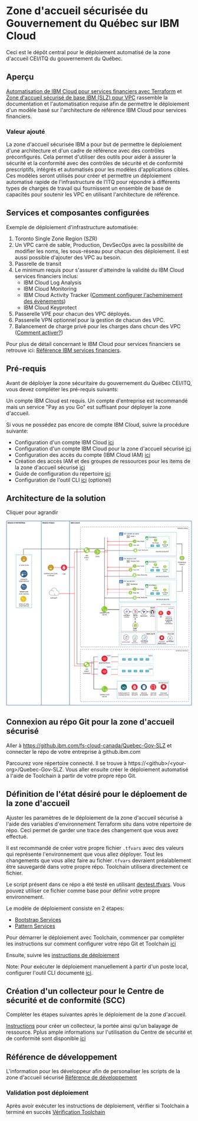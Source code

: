 # Zone d'accueil sécurisée du Gouvernement du Québec sur IBM Cloud

Ceci est le dépôt central pour le déploiement automatisé de la zone d'accueil CEI/ITQ du gouvernement du Québec.

## Aperçu

[Automatisation de IBM Cloud pour services financiers avec Terraform](https://github.ibm.com/gsi-labs/ibmcloud-reference-architectures) et [Zone d'accueil sécurisé de base IBM (SLZ) pour VPC](https://github.ibm.com/slzone) rassemble la documentation et l'automatisation requise afin de permettre le déploiement d'un modèle basé sur l'architecture de référence IBM Cloud pour services financiers.

### Valeur ajouté

La zone d'accueil sécurisée IBM a pour but de permettre le déploiement d'une architecture et d'un cadre de référence avec des contrôles préconfigurés. Cela permet d'utiliser des outils pour aider à assurer la sécurité et la conformité avec des contrôles de sécurité et de conformité prescriptifs, intégrés et automatisés pour les modèles d'applications cibles. 
Ces modèles seront utilisés pour créer et permettre un déploiement automatisé rapide de l'infrastructure de l’ITQ pour répondre à différents types de charges de travail qui fournissent un ensemble de base de capacités pour soutenir les VPC en utilisant l'architecture de référence.

## Services et composantes configurées

Exemple de déploiement d'infrastructure automatisée:

1. Toronto Single Zone Region (SZR)
2. Un VPC carré de sable, Production, DevSecOps avec la possibilité de modifier les noms, les sous-réseau pour chacun des déploiement. Il est aussi possible d'ajouter des VPC au besoin.
3. Passrelle de transit
4. Le minimum requis pour s'assurer d'atteindre la validité du IBM Cloud services financiers inclus: 
   - IBM Cloud Log Analysis
   - IBM Cloud Monitoring
   - IBM Cloud Activity Tracker ([Comment configurer l'acheminement des évènements](https://cloud.ibm.com/docs/activity-tracker?topic=activity-tracker-getting-started-routing))
   - IBM Cloud Keyprotect
5. Passerelle VPE pour chacun des VPC déployés.
6. Passerelle VPN optionnel pour la gestion de chacun des VPC.
7. Balancement de charge privé pour les charges dans chcun des VPC ([Comment activer?](https://github.ibm.com/fs-cloud-canada/air-canada-automation/blob/master/docs/markdowns/extensions.md))

Pour plus de détail concernant le IBM Cloud pour services financiers se retrouve ici: [Référence IBM services financiers](https://test.cloud.ibm.com/docs/allowlist/framework-financial-services).

## Pré-requis

Avant de déploiyer la zone sécuritaire du gouvernement du Québec CEI/ITQ, vous devez compléter les pré-requis suivants:

Un compte IBM Cloud est requis. Un compte d'entreprise est recommandé mais un service "Pay as you Go" est suffisant pour déployer la zone d'accueil.

Si vous ne possédez pas encore de compte IBM Cloud, suivre la procédure suivante:
 
- Configuration d'un compte IBM Cloud [ici](./docs/markdowns/PrerequisitesSetup.md)
- Configuration d'un compte IBM Cloud pour la zone d'accueil sécurisé [ici](./docs/markdowns/PrerequisitesSetup.md)
- Configuration des accès du compte (IBM Cloud IAM) [ici](./docs/markdowns/PrerequisitesSetup.md)
- Création des accès IAM et des groupes de ressources pour les items de la zone d'accueil sécurisé [ici](./docs/markdowns/PrerequisitesSetup.md)
- Guide de configuration du répertoire [ici](./docs/markdowns/PrerequisitesSetup.md)
- Configuration de l'outil CLI [ici](./docs/markdowns/PrerequisitesSetup.md) (optionel)

## Architecture de la solution

Cliquer pour agrandir 

![Image](images/LandingZoneVCP_V0.3.png)

## Connexion au répo Git pour la zone d'accueil sécurisé

Aller à https://github.ibm.com/fs-cloud-canada/Quebec-Gov-SLZ et connecter le répo de votre entreprise à github.ibm.com

Parcourez vore répertoire connecté. Il se trouve à https://\<github>/\<your-org>/Quebec-Gov-SLZ. Vous aller ensuite créer le déploiement automatisé à l'aide de Toolchain à partir de votre propre répo Git.

## Définition de l'état désiré pour le déploement de la zone d'accueil

Ajuster les paramètres de le déploiement de la zone d'accueil sécurisé à l'aide des variables d'environnement Terraform situ dans votre répertoire de répo. Ceci permet de garder une trace des changement que vous avez effectué.

Il est recommandé de créer votre propre fichier `.tfvars` avec des valeurs qui représente l'environnement que vous allez déployer. Tout les changements que vous allez faire au fichier`.tfvars` devraient préalablement être sauvegardé dans votre propre répo. Toolchain utilisera directement ce fichier.

Le script présent dans ce répo a été testé en utilisant [devtest.tfvars](./terraform/env/devtest.tfvars). Vous pouvez utiliser ce fichier comme base pour définir votre propre environnement.

Le modèle de déploiement consiste en 2 étapes:

- [Bootstrap Services](./docs/markdowns/deployment.md)  
- [Pattern Services](./docs/markdowns/deployment.md) 

Pour démarrer le déploiement avec Toolchain, commencer par compléter les instructions sur comment configurer votre répo Git et Toolchain [ici](https://github.ibm.com/fs-cloud-canada/Quebec-Gov-SLZ/tree/master/docs/demo)

Ensuite, suivre les [instructions de déploiement](./docs/markdowns/deployment.md)

Note: Pour exécuter le déploiement manuellement à partir d'un poste local, configurer l'outil CLI documenté [ici](./docs/markdowns/terraform_install.md).

## Création d'un collecteur pour le Centre de sécurité et de conformité (SCC) 
Compléter les étapes suivantes après le déploiement de la zone d'accueil. 

[Instructions](./docs/markdowns/scc_config.md) pour créer un collecteur, la portée ainsi qu'un balayage de ressource. Pplus ample informations sur l'utilisation du Centre de sécurité et de conformité sont disponible [ici](https://cloud.ibm.com/docs/security-compliance?topic=security-compliance-getting-started)

## Référence de développement

L'information pour les développeur afin de personaliser les scripts de la zone d'accueil sécurisé [Référence de développement](./docs/markdowns/developer-ref.md)

### Validation post déploiement

Après avoir exécuter les instructions de déploiement, vérifier si Toolchain a terminé en succès [Vérification Toolchain](./docs/markdowns/deployment.md)


